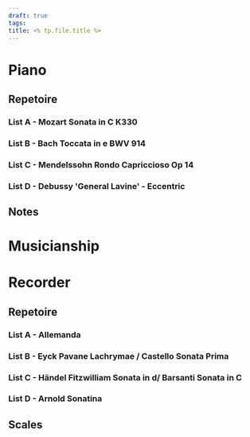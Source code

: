 ```yaml
---
draft: true
tags: 
title: <% tp.file.title %>
---
```


# Piano
## Repetoire
### List A - Mozart Sonata in C K330
### List B - Bach Toccata in e BWV 914
### List C - Mendelssohn Rondo Capriccioso Op 14
### List D - Debussy 'General Lavine' - Eccentric
## Notes 

# Musicianship

# Recorder
## Repetoire
### List A - Allemanda
### List B - Eyck Pavane Lachrymae / Castello Sonata Prima
### List C - Händel Fitzwilliam Sonata in d/ Barsanti Sonata in C 
### List D - Arnold Sonatina
## Scales

